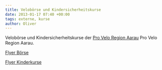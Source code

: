 ```yaml
---
title: Velobörse und Kindersicherheitskurse
date: 2013-01-17 07:40 +00:00
tags: externe, kurse
author: Oliver
---
```


Velobörse und Kindersicherheitskurse der [Pro Velo Region Aarau](http://www.pro-velo-region-aarau.ch/)
Pro Velo Region Aarau.

[Flyer Börse](2013_Veloboerse.pdf)

[Flyer Kinderkurse](Velokurse_2013.pdf)
